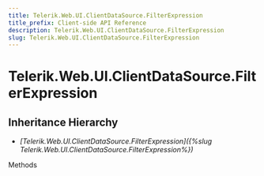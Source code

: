 ```yaml
---
title: Telerik.Web.UI.ClientDataSource.FilterExpression
title_prefix: Client-side API Reference
description: Telerik.Web.UI.ClientDataSource.FilterExpression
slug: Telerik.Web.UI.ClientDataSource.FilterExpression
---
```


# Telerik.Web.UI.ClientDataSource.FilterExpression  

## Inheritance Hierarchy

* *[Telerik.Web.UI.ClientDataSource.FilterExpression]({%slug Telerik.Web.UI.ClientDataSource.FilterExpression%})*


Methods



